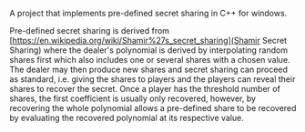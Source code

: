 A project that implements pre-defined secret sharing in C++ for windows.

Pre-defined secret sharing is derived from [https://en.wikipedia.org/wiki/Shamir%27s_secret_sharing](Shamir Secret Sharing) where the dealer's polynomial is derived by interpolating random shares first which also includes one or several shares with a chosen value. The dealer may then produce new shares and secret sharing can proceed as standard, i.e. giving the shares to players and the players can reveal their shares to recover the secret. Once a player has the threshold number of shares, the first coefficient is usually only recovered, however, by recovering the whole polynomial allows a pre-defined share to be recovered by evaluating the recovered polynomial at its respective value.

